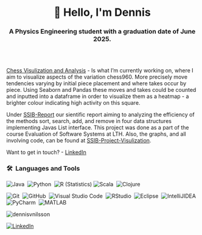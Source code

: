 <h1 align="center">👋 Hello, I'm Dennis</h1>
<h3 align="center">A Physics Engineering student with a graduation date of June 2025.</h3>

 <br />
 <br />
  
[Chess Visulization and Analysis](https://github.com/users/DennisVNilsson/projects/2) - Is what I’m currently working on, where I aim to visualize aspects of the variation chess960. More precisely move tendencies varying by initial piece placement and where takes occur by piece. Using Seaborn and Pandas these moves and takes could be counted and inputted into a dataframe in order to visualize them as a heatmap - a brighter colour indicating high activity on this square. </h4>

Under [SSIB-Report](https://github.com/DennisVNilsson/SSIB-Report) our sientific report aiming to analyzing the efficiency of the methods sort, search, add, and remove in four data structures implementing Javas List interface. This project was done as a part of the course Evaluation of Software Systems at LTH. Also, the graphs, and all involving code, can be found at [SSIB-Project-Visulization](https://github.com/DennisVNilsson/SSIB-Project-Visulization). 

Want to get in touch?  - [LinkedIn](https://www.linkedin.com/in/dennisnilssonvilhelm/)      

### 🛠 &nbsp;Languages and Tools

![Java](https://img.shields.io/badge/-Java-05122A?style=flat&logo=Java&logoColor=FFA518)&nbsp;
![Python](https://img.shields.io/badge/-Python-05122A?style=flat&logo=python)&nbsp;
![R (Statistics)](https://img.shields.io/badge/-R-05122A?style=flat&logo=R&logoColor=276DC3)
![Scala](https://img.shields.io/badge/-Scala-05122A?style=flat&logo=Scala)&nbsp;
![Clojure](https://img.shields.io/badge/-Clojure-05122A?style=flat&logo=Clojure)&nbsp;


![Git](https://img.shields.io/badge/-Git-05122A?style=flat&logo=git)&nbsp;
![GitHub](https://img.shields.io/badge/-GitHub-05122A?style=flat&logo=github)&nbsp;
![Visual Studio Code](https://img.shields.io/badge/-Visual%20Studio%20Code-05122A?style=flat&logo=visual-studio-code&logoColor=007ACC)&nbsp;
![RStudio](https://img.shields.io/badge/-RStudio-05122A?style=flat&logo=rstudio)&nbsp;
![Eclipse](https://img.shields.io/badge/-Eclipse-05122A?style=flat&logo=eclipse-ide&logoColor=2C2255)&nbsp;
![IntelliJIDEA](https://img.shields.io/badge/-IntelliJIDEA-05122A?style=flat&logo=IntelliJIDEA)&nbsp;
![PyCharm](https://img.shields.io/badge/-PyCharm-05122A?style=flat&logo=PyCharm)&nbsp;
![MATLAB](https://img.shields.io/badge/-MATLAB-05122A?style=flat&logo=MATLAB)&nbsp;





<p align="left"> <img src="https://komarev.com/ghpvc/?username=dennisvnilsson&label=Profile%20views&color=0e75b6&style=flat" alt="dennisvnilsson" /> </p>
<a href="https://www.linkedin.com/in/dennisnilssonvilhelm/" target="_blank"><img src="https://img.shields.io/badge/LinkedIn-%230077B5.svg?&style=flat-square&logo=linkedin&logoColor=white" alt="LinkedIn"></a> 
<!--
**DennisVNilsson/DennisVNilsson** is a ✨ _special_ ✨ repository because its `README.md` (this file) appears on your GitHub profile.

Here are some ideas to get you started:

- 🔭 I’m currently working on ...
- 🌱 I’m currently learning ...
- 👯 I’m looking to collaborate on ...
- 🤔 I’m looking for help with ...
- 💬 Ask me about ...
- 📫 How to reach me: ...
- 😄 Pronouns: ...
- ⚡ Fun fact: ...
-->
